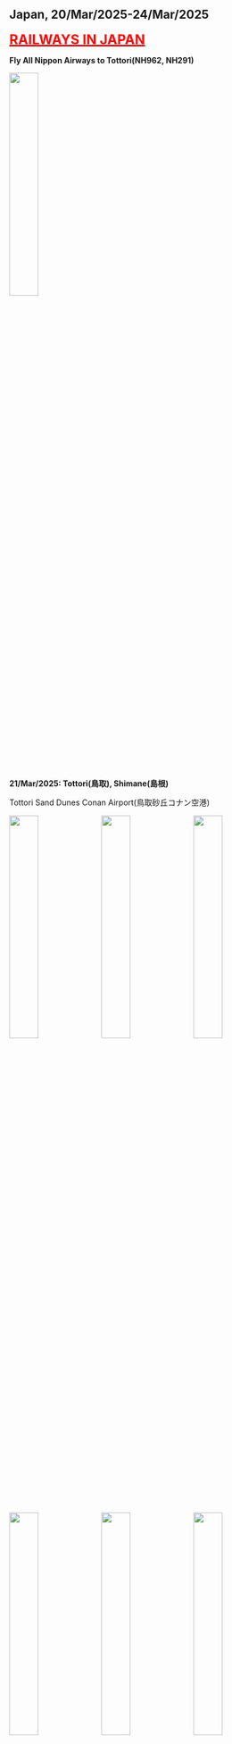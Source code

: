 ## Japan, 20/Mar/2025-24/Mar/2025

**[<font color=red size=5><u>RAILWAYS IN JAPAN</u></font>](https://wqgcx.github.io/transport/20250320JP/JR/)**

**Fly All Nippon Airways to Tottori(NH962, NH291)**

<img src="../20250320JP_photos/IMG_7812.jpeg" width="32%">

**21/Mar/2025: Tottori(鳥取), Shimane(島根)**

Tottori Sand Dunes Conan Airport(鳥取砂丘コナン空港)

<img src="../20250320JP_photos/IMG_7815.jpeg" width="32%">
<img src="../20250320JP_photos/IMG_7816.jpeg" width="32%">
<img src="../20250320JP_photos/IMG_7817.jpeg" width="32%">
<img src="../20250320JP_photos/IMG_7818.jpeg" width="32%">
<img src="../20250320JP_photos/IMG_7819.jpeg" width="32%">
<img src="../20250320JP_photos/IMG_7820.jpeg" width="32%">
<img src="../20250320JP_photos/IMG_7821.jpeg" width="32%">
<img src="../20250320JP_photos/IMG_7822.jpeg" width="32%">

Tottori Sand Dunes(鳥取砂丘)

<img src="../20250320JP_photos/IMG_7827.jpeg" width="32%">
<img src="../20250320JP_photos/IMG_7831.jpeg" width="32%">
<img src="../20250320JP_photos/IMG_7832.jpeg" width="32%">
<img src="../20250320JP_photos/IMG_7833.jpeg" width="32%">
<img src="../20250320JP_photos/IMG_7834.jpeg" width="32%">
<img src="../20250320JP_photos/IMG_7835.jpeg" width="32%">

Tottori Castle Ruins(鳥取城跡)

<img src="../20250320JP_photos/IMG_7839.jpeg" width="32%">
<img src="../20250320JP_photos/IMG_7842.jpeg" width="32%">
<img src="../20250320JP_photos/IMG_7844.jpeg" width="32%">
<img src="../20250320JP_photos/IMG_7845.jpeg" width="32%">
<img src="../20250320JP_photos/IMG_7846.jpeg" width="32%">
<img src="../20250320JP_photos/IMG_7848.jpeg" width="32%">

Hakuto Shrine and Hakuto Coast(白兎神社, 白兎海岸)

<img src="../20250320JP_photos/IMG_7866.jpeg" width="32%">
<img src="../20250320JP_photos/IMG_7862.jpeg" width="32%">
<img src="../20250320JP_photos/IMG_7861.jpeg" width="32%">
<img src="../20250320JP_photos/IMG_7860.jpeg" width="32%">
<img src="../20250320JP_photos/IMG_7855.jpeg" width="32%">
<img src="../20250320JP_photos/IMG_7856.jpeg" width="32%">
<img src="../20250320JP_photos/IMG_7853.jpeg" width="32%">
<img src="../20250320JP_photos/IMG_7863.jpeg" width="32%">
<img src="../20250320JP_photos/IMG_7864.jpeg" width="32%">

Lake Shinji(宍道湖)

<img src="../20250320JP_photos/IMG_7874.jpeg" width="32%">
<img src="../20250320JP_photos/IMG_7872.jpeg" width="32%">
<img src="../20250320JP_photos/IMG_7873.jpeg" width="32%">
<img src="../20250320JP_photos/IMG_7875.jpeg" width="32%">
<img src="../20250320JP_photos/IMG_7877.jpeg" width="32%">

Japanese-Style Dinner

<img src="../20250320JP_photos/IMG_7881.jpeg" width="32%">

Matsue Castle(松江城)

<img src="../20250320JP_photos/IMG_7883.jpeg" width="32%">
<img src="../20250320JP_photos/IMG_7884.jpeg" width="32%">

**22/Mar/2025: Shimane(島根), Tottori(鳥取)**

Izumo Oyashiro Shrine(出雲大社)

<img src="../20250320JP_photos/IMG_7891.jpeg" width="32%">
<img src="../20250320JP_photos/IMG_7908.jpeg" width="32%">
<img src="../20250320JP_photos/IMG_7892.jpeg" width="32%">
<img src="../20250320JP_photos/IMG_7893.jpeg" width="32%">
<img src="../20250320JP_photos/IMG_7894.jpeg" width="32%">
<img src="../20250320JP_photos/IMG_7898.jpeg" width="32%">
<img src="../20250320JP_photos/IMG_7899.jpeg" width="32%">
<img src="../20250320JP_photos/IMG_7902.jpeg" width="32%">
<img src="../20250320JP_photos/IMG_7901.jpeg" width="32%">

Inasa Beach(稲佐の浜)

<img src="../20250320JP_photos/IMG_7906.jpeg" width="32%">
<img src="../20250320JP_photos/IMG_7905.jpeg" width="32%">
<img src="../20250320JP_photos/IMG_7904.jpeg" width="32%">

Momotaro at Yonago Station(米子駅の桃太郎)

<img src="../20250320JP_photos/IMG_7915.jpeg" width="32%">
<img src="../20250320JP_photos/IMG_7916.jpeg" width="32%">
<img src="../20250320JP_photos/IMG_7917.jpeg" width="32%">

Momotaro-Painting Train(桃太郎塗装電車)

<img src="../20250320JP_photos/IMG_7918.jpeg" width="32%">
<img src="../20250320JP_photos/IMG_7945.jpeg" width="32%">

Mizuki Shigeru Road(水木しげるロード)

<img src="../20250320JP_photos/IMG_7919.jpeg" width="32%">
<img src="../20250320JP_photos/IMG_7920.jpeg" width="32%">
<img src="../20250320JP_photos/IMG_7921.jpeg" width="32%">
<img src="../20250320JP_photos/IMG_7922.jpeg" width="32%">
<img src="../20250320JP_photos/IMG_7924.jpeg" width="32%">
<img src="../20250320JP_photos/IMG_7926.jpeg" width="32%">
<img src="../20250320JP_photos/IMG_7937.jpeg" width="32%">
<img src="../20250320JP_photos/IMG_7938.jpeg" width="32%">
<img src="../20250320JP_photos/IMG_7939.jpeg" width="32%">
<img src="../20250320JP_photos/IMG_7940.jpeg" width="32%">
<img src="../20250320JP_photos/IMG_7942.jpeg" width="32%">
<img src="../20250320JP_photos/IMG_7943.jpeg" width="32%">

Youkai Shrine(妖怪神社)

<img src="../20250320JP_photos/IMG_7928.jpeg" width="32%">
<img src="../20250320JP_photos/IMG_7929.jpeg" width="32%">
<img src="../20250320JP_photos/IMG_7941.jpeg" width="32%">

Mizuki Shigeru Museum(水木しげる記念館)

<img src="../20250320JP_photos/IMG_7930.jpeg" width="32%">
<img src="../20250320JP_photos/IMG_7931.jpeg" width="32%">
<img src="../20250320JP_photos/IMG_7932.jpeg" width="32%">
<img src="../20250320JP_photos/IMG_7933.jpeg" width="32%">
<img src="../20250320JP_photos/IMG_7934.jpeg" width="32%">
<img src="../20250320JP_photos/IMG_7935.jpeg" width="32%">
<img src="../20250320JP_photos/IMG_7936.jpeg" width="32%">

**23/Mar/2025: Shimane(島根), Tottori(鳥取)**

Mastue Castle(松江城)

<img src="../20250320JP_photos/IMG_7955.jpeg" width="32%">
<img src="../20250320JP_photos/IMG_7960.jpeg" width="32%">
<img src="../20250320JP_photos/IMG_7961.jpeg" width="32%">
<img src="../20250320JP_photos/IMG_7962.jpeg" width="32%">
<img src="../20250320JP_photos/IMG_7963.jpeg" width="32%">

Mastue Shrine(松江神社)

<img src="../20250320JP_photos/IMG_7959.jpeg" width="32%">
<img src="../20250320JP_photos/IMG_7957.jpeg" width="32%">

Panorama of Mastue

<img src="../20250320JP_photos/IMG_7965.jpeg" width="32%">
<img src="../20250320JP_photos/IMG_7966.jpeg" width="32%">
<img src="../20250320JP_photos/IMG_7967.jpeg" width="32%">

Samurai Residence(武家屋敷)

<img src="../20250320JP_photos/IMG_7978.jpeg" width="32%">
<img src="../20250320JP_photos/IMG_7977.jpeg" width="32%">
<img src="../20250320JP_photos/IMG_7975.jpeg" width="32%">
<img src="../20250320JP_photos/IMG_7972.jpeg" width="32%">
<img src="../20250320JP_photos/IMG_7973.jpeg" width="32%">
<img src="../20250320JP_photos/IMG_7974.jpeg" width="32%">

Adachi Museum of Art(足立美術館)

<img src="../20250320JP_photos/IMG_8003.jpeg" width="32%">
<img src="../20250320JP_photos/IMG_7983.jpeg" width="32%">
<img src="../20250320JP_photos/IMG_7990.jpeg" width="32%">
<img src="../20250320JP_photos/IMG_7993.jpeg" width="32%">
<img src="../20250320JP_photos/IMG_7994.jpeg" width="32%">
<img src="../20250320JP_photos/IMG_7999.jpeg" width="32%">
<img src="../20250320JP_photos/IMG_8004.jpeg" width="32%">
<img src="../20250320JP_photos/IMG_8008.jpeg" width="32%">
<img src="../20250320JP_photos/IMG_8007.jpeg" width="32%">

Hokuei: World of Conan(北栄町: コナンの世界)

<img src="../20250320JP_photos/IMG_8015.jpeg" width="32%">
<img src="../20250320JP_photos/IMG_8017.jpeg" width="32%">
<img src="../20250320JP_photos/IMG_8018.jpeg" width="32%">
<img src="../20250320JP_photos/IMG_8019.jpeg" width="32%">
<img src="../20250320JP_photos/IMG_8020.jpeg" width="32%">
<img src="../20250320JP_photos/IMG_8070.jpeg" width="32%">
<img src="../20250320JP_photos/IMG_8024.jpeg" width="32%">
<img src="../20250320JP_photos/IMG_8025.jpeg" width="32%">
<img src="../20250320JP_photos/IMG_8069.jpeg" width="32%">
<img src="../20250320JP_photos/IMG_8026.jpeg" width="32%">
<img src="../20250320JP_photos/IMG_8027.jpeg" width="32%">
<img src="../20250320JP_photos/IMG_8029.jpeg" width="32%">
<img src="../20250320JP_photos/IMG_8031.jpeg" width="32%">
<img src="../20250320JP_photos/IMG_8033.jpeg" width="32%">
<img src="../20250320JP_photos/IMG_8034.jpeg" width="32%">
<img src="../20250320JP_photos/IMG_8036.jpeg" width="32%">
<img src="../20250320JP_photos/IMG_8057.jpeg" width="32%">
<img src="../20250320JP_photos/IMG_8059.jpeg" width="32%">
<img src="../20250320JP_photos/IMG_8060.jpeg" width="32%">
<img src="../20250320JP_photos/IMG_8062.jpeg" width="32%">
<img src="../20250320JP_photos/IMG_8066.jpeg" width="32%">
<img src="../20250320JP_photos/IMG_8067.jpeg" width="32%">

Gosho Aoyama Manga Factory(青山剛昌ふるさと館)

<img src="../20250320JP_photos/IMG_8038.jpeg" width="32%">
<img src="../20250320JP_photos/IMG_8039.jpeg" width="32%">
<img src="../20250320JP_photos/IMG_8040.jpeg" width="32%">
<img src="../20250320JP_photos/IMG_8041.jpeg" width="32%">
<img src="../20250320JP_photos/IMG_8042.jpeg" width="32%">
<img src="../20250320JP_photos/IMG_8043.jpeg" width="32%">
<img src="../20250320JP_photos/IMG_8047.jpeg" width="32%">
<img src="../20250320JP_photos/IMG_8048.jpeg" width="32%">
<img src="../20250320JP_photos/IMG_8050.jpeg" width="32%">
<img src="../20250320JP_photos/IMG_8052.jpeg" width="32%">
<img src="../20250320JP_photos/IMG_8053.jpeg" width="32%">
<img src="../20250320JP_photos/IMG_8055.jpeg" width="32%">

**24/Mar/2025: Saitama(埼玉)**

**Fly All Nippon Airways to Tokyo(NH294)**

<img src="../20250320JP_photos/IMG_8082.jpeg" width="32%">

Kawagoe Hachimangu(川越八幡宮)

<img src="../20250320JP_photos/IMG_8089.jpeg" width="32%">
<img src="../20250320JP_photos/IMG_8095.jpeg" width="32%">
<img src="../20250320JP_photos/IMG_8094.jpeg" width="32%">
<img src="../20250320JP_photos/IMG_8091.jpeg" width="32%">
<img src="../20250320JP_photos/IMG_8092.jpeg" width="32%">
<img src="../20250320JP_photos/IMG_8093.jpeg" width="32%">

Kitain Temple(喜多院)

<img src="../20250320JP_photos/IMG_8112.jpeg" width="32%">
<img src="../20250320JP_photos/IMG_8099.jpeg" width="32%">
<img src="../20250320JP_photos/IMG_8101.jpeg" width="32%">
<img src="../20250320JP_photos/IMG_8102.jpeg" width="32%">
<img src="../20250320JP_photos/IMG_8103.jpeg" width="32%">
<img src="../20250320JP_photos/IMG_8106.jpeg" width="32%">
<img src="../20250320JP_photos/IMG_8107.jpeg" width="32%">
<img src="../20250320JP_photos/IMG_8108.jpeg" width="32%">
<img src="../20250320JP_photos/IMG_8110.jpeg" width="32%">

Kawagoe Castle(川越城)

<img src="../20250320JP_photos/IMG_8113.jpeg" width="32%">
<img src="../20250320JP_photos/IMG_8114.jpeg" width="32%">

Kawagoe Hikawa Shrine(川越氷川神社)

<img src="../20250320JP_photos/IMG_8117.jpeg" width="32%">
<img src="../20250320JP_photos/IMG_8120.jpeg" width="32%">
<img src="../20250320JP_photos/IMG_8118.jpeg" width="32%">
<img src="../20250320JP_photos/IMG_8119.jpeg" width="32%">
<img src="../20250320JP_photos/IMG_8121.jpeg" width="32%">
<img src="../20250320JP_photos/IMG_8124.jpeg" width="32%">

City View of Kawagoe

<img src="../20250320JP_photos/IMG_8125.jpeg" width="32%">
<img src="../20250320JP_photos/IMG_8127.jpeg" width="32%">
<img src="../20250320JP_photos/IMG_8131.jpeg" width="32%">
<img src="../20250320JP_photos/IMG_8132.jpeg" width="32%">
<img src="../20250320JP_photos/IMG_8133.jpeg" width="32%">
<img src="../20250320JP_photos/IMG_8134.jpeg" width="32%">

Kawagoe Kumano Shrine(川越熊野神社)

<img src="../20250320JP_photos/IMG_8135.jpeg" width="32%">
<img src="../20250320JP_photos/IMG_8136.jpeg" width="32%">
<img src="../20250320JP_photos/IMG_8137.jpeg" width="32%">

**Click [here](https://wqgcx.github.io/transport/) to go back.**
